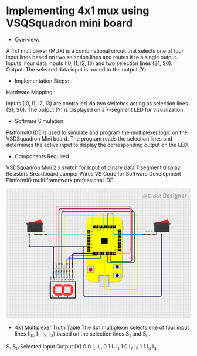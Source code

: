 # Implementing 4x1 mux using VSQSquadron mini board

- Overview:

A 4x1 multiplexer (MUX) is a combinational circuit that selects one of four input lines based on two selection lines and routes it to a single output.
Inputs: Four data inputs (I0, I1, I2, I3) and two selection lines (S1, S0).
Output: The selected data input is routed to the output (Y).

- Implementation Steps:

Hardware Mapping:

Inputs (I0, I1, I2, I3) are controlled via two switches acting as selection lines (S1, S0).
The output (Y) is displayed on a 7-segment LED for visualization.

- Software Simulation:

PlatformIO IDE is used to simulate and program the multiplexer logic on the VSDSquadron Mini board.
The program reads the selection lines and determines the active input to display the corresponding output on the LED.

- Components Required

VSDSquadron Mini
2 x switch for Input of binary data
7 segment display
Resistors
Breadboard
Jumper Wires
VS Code for Software Development
PlatformIO multi framework professional IDE

![image alt](https://github.com/PyCoder369/VSDSquadron-Mini-research-internship/blob/dc52e2a379a99b3ed9a8d84cd153f68744b9654b/circuit_image.png)

- 4x1 Multiplexer Truth Table
The 4x1 multiplexer selects one of four input lines (I<sub>0</sub>, I<sub>1</sub>, I<sub>2</sub>, I<sub>3</sub>) based on the selection lines S<sub>1</sub> and S<sub>0</sub>.

S<sub>1</sub>	S<sub>0</sub>	Selected Input	Output (Y)
0	0	I<sub>0</sub>	I<sub>0</sub>
0	1	I<sub>1</sub>	I<sub>1</sub>
1	0	I<sub>2</sub>	I<sub>2</sub>
1	1	I<sub>3</sub>	I<sub>3</sub>



